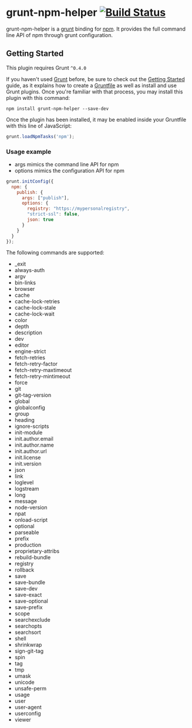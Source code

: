grunt-npm-helper [![Build Status](https://secure.travis-ci.org/labaneilers/grunt-npm-helper.png?branch=master)](http://travis-ci.org/labaneilers/grunt-npm-helper)
======

grunt-npm-helper is a [grunt](http://gruntjs.com) binding for [npm](https://npmjs.org). It provides the full command line API of npm through grunt configuration.
 
## Getting Started
This plugin requires Grunt `^0.4.0`

If you haven't used [Grunt](http://gruntjs.com/) before, be sure to check out the [Getting Started](http://gruntjs.com/getting-started) guide, as it explains how to create a [Gruntfile](http://gruntjs.com/sample-gruntfile) as well as install and use Grunt plugins. Once you're familiar with that process, you may install this plugin with this command:

```shell
npm install grunt-npm-helper --save-dev
```

Once the plugin has been installed, it may be enabled inside your Gruntfile with this line of JavaScript:

```js
grunt.loadNpmTasks('npm');
```
### Usage example

* args mimics the command line API for npm
* options mimics the configuration API for npm

```js
grunt.initConfig({
  npm: {
    publish: {
      args: ["publish"],
      options: {
        registry: "https://mypersonalregistry",
        "strict-ssl": false,
        json: true
      }
    }
  }
});
```

The following commands are supported:
* _exit
* always-auth
* argv
* bin-links
* browser
* cache
* cache-lock-retries
* cache-lock-stale
* cache-lock-wait
* color
* depth
* description
* dev
* editor
* engine-strict
* fetch-retries
* fetch-retry-factor
* fetch-retry-maxtimeout
* fetch-retry-mintimeout
* force
* git
* git-tag-version
* global
* globalconfig
* group
* heading
* ignore-scripts
* init-module
* init.author.email
* init.author.name
* init.author.url
* init.license
* init.version
* json
* link
* loglevel
* logstream
* long
* message
* node-version
* npat
* onload-script
* optional
* parseable
* prefix
* production
* proprietary-attribs
* rebuild-bundle
* registry
* rollback
* save
* save-bundle
* save-dev
* save-exact
* save-optional
* save-prefix
* scope
* searchexclude
* searchopts
* searchsort
* shell
* shrinkwrap
* sign-git-tag
* spin
* tag
* tmp
* umask
* unicode
* unsafe-perm
* usage
* user
* user-agent
* userconfig
* viewer